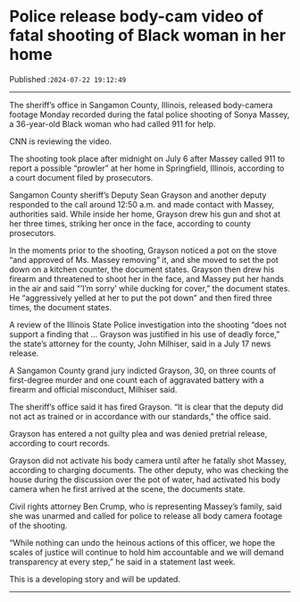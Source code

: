 # Police release body-cam video of fatal shooting of Black woman in her home

Published :`2024-07-22 19:12:49`

---

The sheriff’s office in Sangamon County, Illinois, released body-camera footage Monday recorded during the fatal police shooting of Sonya Massey, a 36-year-old Black woman who had called 911 for help.

CNN is reviewing the video.

The shooting took place after midnight on July 6 after Massey called 911 to report a possible “prowler” at her home in Springfield, Illinois, according to a court document filed by prosecutors.

Sangamon County sheriff’s Deputy Sean Grayson and another deputy responded to the call around 12:50 a.m. and made contact with Massey, authorities said. While inside her home, Grayson drew his gun and shot at her three times, striking her once in the face, according to county prosecutors.

In the moments prior to the shooting, Grayson noticed a pot on the stove “and approved of Ms. Massey removing” it, and she moved to set the pot down on a kitchen counter, the document states. Grayson then drew his firearm and threatened to shoot her in the face, and Massey put her hands in the air and said “’I’m sorry’ while ducking for cover,” the document states. He “aggressively yelled at her to put the pot down” and then fired three times, the document states.

A review of the Illinois State Police investigation into the shooting “does not support a finding that … Grayson was justified in his use of deadly force,” the state’s attorney for the county, John Milhiser, said in a July 17 news release.

A Sangamon County grand jury indicted Grayson, 30, on three counts of first-degree murder and one count each of aggravated battery with a firearm and official misconduct, Milhiser said.

The sheriff’s office said it has fired Grayson. “It is clear that the deputy did not act as trained or in accordance with our standards,” the office said.

Grayson has entered a not guilty plea and was denied pretrial release, according to court records.

Grayson did not activate his body camera until after he fatally shot Massey, according to charging documents. The other deputy, who was checking the house during the discussion over the pot of water, had activated his body camera when he first arrived at the scene, the documents state.

Civil rights attorney Ben Crump, who is representing Massey’s family, said she was unarmed and called for police to release all body camera footage of the shooting.

“While nothing can undo the heinous actions of this officer, we hope the scales of justice will continue to hold him accountable and we will demand transparency at every step,” he said in a statement last week.

This is a developing story and will be updated.

---

